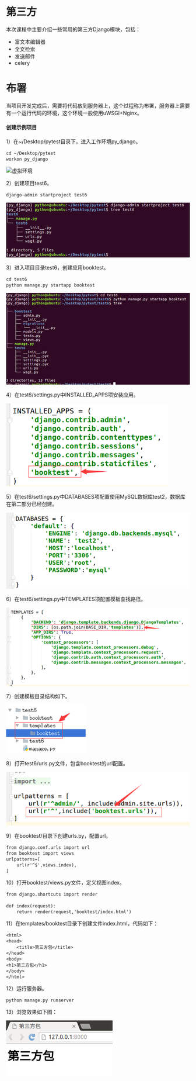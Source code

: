 # 第三方

本次课程中主要介绍一些常用的第三方Django模块，包括：
* 富文本编辑器
* 全文检索
* 发送邮件
* celery

# 布署

当项目开发完成后，需要将代码放到服务器上，这个过程称为布署，服务器上需要有一个运行代码的环境，这个环境一般使用uWSGI+Nginx。

#### 创建示例项目

1）在~/Desktop/pytest目录下，进入工作环境py_django。

```
cd ~/Desktop/pytest
workon py_django
```

![虚拟环境](images/p1_1.png)

2）创建项目test6。

```
django-admin startproject test6
```

![创建项目](images/p1_2.png)

3）进入项目目录test6，创建应用booktest。

```
cd test6
python manage.py startapp booktest
```

![安装应用](images/p1_3.png)

4）在test6/settings.py中INSTALLED_APPS项安装应用。

![安装应用](images/p1_4.png)

5）在test6/settings.py中DATABASES项配置使用MySQL数据库test2，数据库在第二部分已经创建。

![数据库](images/p1_5.png)

6）在test6/settings.py中TEMPLATES项配置模板查找路径。

![模板路径](images/p1_6.png)

7）创建模板目录结构如下。

![模板目录](images/p1_7.png)

8）打开test6/urls.py文件，包含booktest的url配置。

![模板目录](images/p1_8.png)

9）在booktest/目录下创建urls.py，配置url。

```
from django.conf.urls import url
from booktest import views
urlpatterns=[
    url(r'^$',views.index),
]
```

10）打开booktest/views.py文件，定义视图index。

```
from django.shortcuts import render

def index(request):
    return render(request,'booktest/index.html')
```

11）在templates/booktest目录下创建文件index.html，代码如下：

```
<html>
<head>
    <title>第三方包</title>
</head>
<body>
<h1>第三方包</h1>
</body>
</html>
```

12）运行服务器。

```
python manage.py runserver
```

13）浏览效果如下图：

![浏览项目](images/p1_9.png)
